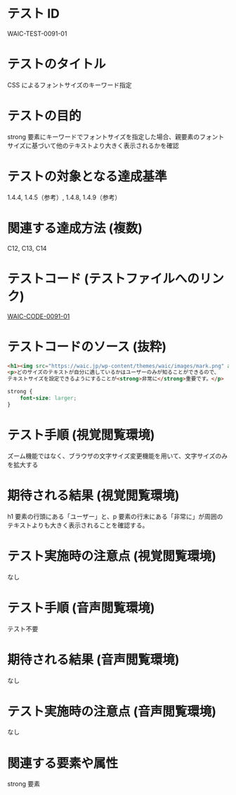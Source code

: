 # テスト ID

WAIC-TEST-0091-01

# テストのタイトル

CSS によるフォントサイズのキーワード指定

# テストの目的

strong 要素にキーワードでフォントサイズを指定した場合、親要素のフォントサイズに基づいて他のテキストより大きく表示されるかを確認

# テストの対象となる達成基準

1.4.4, 1.4.5（参考）, 1.4.8, 1.4.9（参考）

# 関連する達成方法 (複数)

C12, C13, C14

# テストコード (テストファイルへのリンク)

[WAIC-CODE-0091-01](https://waic.github.io/as_test/WAIC-CODE/WAIC-CODE-0091-01.html)

# テストコードのソース (抜粋)

```HTML
<h1><img src="https://waic.jp/wp-content/themes/waic/images/mark.png" alt="WAICロゴマーク" width="50" height="50"><strong>ユーザー</strong>がテキストサイズを制御できるようにする</h1>
<p>どのサイズのテキストが自分に適しているかはユーザーのみが知ることができるので、
テキストサイズを設定できるようにすることが<strong>非常に</strong>重要です。</p>
```

```CSS
strong {
    font-size: larger;
}
```

# テスト手順 (視覚閲覧環境)

ズーム機能ではなく、ブラウザの文字サイズ変更機能を用いて、文字サイズのみを拡大する

# 期待される結果 (視覚閲覧環境)

h1 要素の行頭にある「ユーザー」と、p 要素の行末にある「非常に」が周囲のテキストよりも大きく表示されることを確認する。


# テスト実施時の注意点 (視覚閲覧環境)

なし

# テスト手順 (音声閲覧環境)

テスト不要

# 期待される結果 (音声閲覧環境)

なし

# テスト実施時の注意点 (音声閲覧環境)

なし

# 関連する要素や属性

strong 要素
